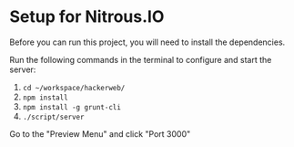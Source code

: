 # Setup for Nitrous.IO

Before you can run this project, you will need to install the dependencies.

Run the following commands in the terminal to configure and start the server:

1. `cd ~/workspace/hackerweb/`
2. `npm install`
3. `npm install -g grunt-cli`
4. `./script/server`

Go to the "Preview Menu" and click "Port 3000"
